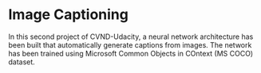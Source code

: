 # Image Captioning

In this second project of CVND-Udacity, a neural network architecture has been built that automatically generate captions from images. The network has been trained using Microsoft Common Objects in COntext (MS COCO) dataset.
